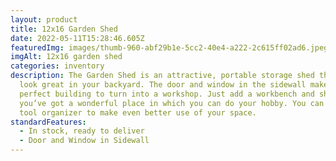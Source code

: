 ```yaml
---
layout: product
title: 12x16 Garden Shed
date: 2022-05-11T15:28:46.605Z
featuredImg: images/thumb-960-abf29b1e-5cc2-40e4-a222-2c615ff02ad6.jpeg
imgAlt: 12x16 garden shed
categories: inventory
description: The Garden Shed is an attractive, portable storage shed that will
  look great in your backyard. The door and window in the sidewall makes it a
  perfect building to turn into a workshop. Just add a workbench and shelves and
  you’ve got a wonderful place in which you can do your hobby. You can add a
  tool organizer to make even better use of your space.
standardFeatures:
  - In stock, ready to deliver
  - Door and Window in Sidewall
---
```


